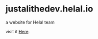 # justalithedev.helal.io
a website for Helal team

visit it [Here](https://justalithedev.github.io/justalithedev.helal.io/helal-website/index.html).
